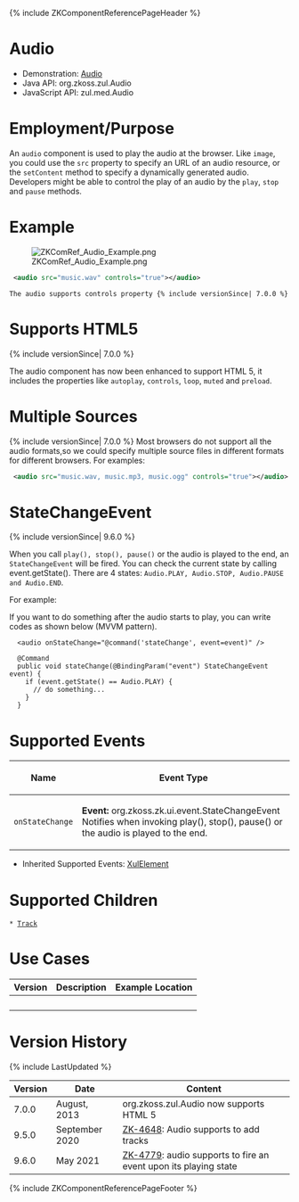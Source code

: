 {% include ZKComponentReferencePageHeader %}

# Audio

- Demonstration: [Audio](http://www.zkoss.org/zksandbox/userguide/#u5)
- Java API: <javadoc>org.zkoss.zul.Audio</javadoc>
- JavaScript API: <javadoc directory="jsdoc">zul.med.Audio</javadoc>

# Employment/Purpose

An `audio` component is used to play the audio at the browser. Like
`image`, you could use the `src` property to specify an URL of an audio
resource, or the `setContent` method to specify a dynamically generated
audio. Developers might be able to control the play of an audio by the
`play`, `stop` and `pause` methods.

# Example

<figure>
<img src="ZKComRef_Audio_Example.png"
title="ZKComRef_Audio_Example.png" />
<figcaption>ZKComRef_Audio_Example.png</figcaption>
</figure>

``` xml
 <audio src="music.wav" controls="true"></audio>
```

`The audio supports controls property {% include versionSince| 7.0.0 %}`

# Supports HTML5

{% include versionSince\| 7.0.0 %}

The audio component has now been enhanced to support HTML 5, it includes
the properties like `autoplay`, `controls`, `loop`, `muted` and
`preload`.

# Multiple Sources

{% include versionSince\| 7.0.0 %} Most browsers do not support all the
audio formats,so we could specify multiple source files in different
formats for different browsers. For examples:

``` xml
 <audio src="music.wav, music.mp3, music.ogg" controls="true"></audio>
```

# StateChangeEvent

{% include versionSince\| 9.6.0 %}

When you call `play(), stop(), pause()` or the audio is played to the
end, an `StateChangeEvent` will be fired. You can check the current
state by calling event.getState(). There are 4 states:
`Audio.PLAY, Audio.STOP, Audio.PAUSE and Audio.END`.

For example:

If you want to do something after the audio starts to play, you can
write codes as shown below (MVVM pattern).

      <audio onStateChange="@command('stateChange', event=event)" />

      @Command
      public void stateChange(@BindingParam("event") StateChangeEvent event) {
        if (event.getState() == Audio.PLAY) {
          // do something...
        }
      }

# Supported Events

<table>
<thead>
<tr class="header">
<th><center>
<p>Name</p>
</center></th>
<th><center>
<p>Event Type</p>
</center></th>
</tr>
</thead>
<tbody>
<tr class="odd">
<td><center>
<p><code>onStateChange</code></p>
</center></td>
<td><p><strong>Event:</strong>
<javadoc>org.zkoss.zk.ui.event.StateChangeEvent</javadoc> Notifies when
invoking play(), stop(), pause() or the audio is played to the
end.</p></td>
</tr>
</tbody>
</table>

- Inherited Supported Events: [
  XulElement](ZK_Component_Reference/Base_Components/XulElement#Supported_Events)

# Supported Children

`* `[`Track`](ZK_Component_Reference/Multimedia_and_Miscellaneous/Track)

# Use Cases

| Version | Description | Example Location |
|---------|-------------|------------------|
|         |             |                  |

# Version History

{% include LastUpdated %}

| Version | Date           | Content                                                                                                     |
|---------|----------------|-------------------------------------------------------------------------------------------------------------|
| 7.0.0   | August, 2013   | <javadoc>org.zkoss.zul.Audio</javadoc> now supports HTML 5                                                  |
| 9.5.0   | September 2020 | [ZK-4648](https://tracker.zkoss.org/browse/ZK-4648): Audio supports to add tracks                           |
| 9.6.0   | May 2021       | [ZK-4779](https://tracker.zkoss.org/browse/ZK-4779): audio supports to fire an event upon its playing state |

{% include ZKComponentReferencePageFooter %}
